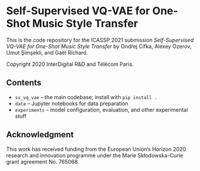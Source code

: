 Self-Supervised VQ-VAE for One-Shot Music Style Transfer
========================================================

This is the code repository for the ICASSP 2021 submission
*Self-Supervised VQ-VAE for One-Shot Music Style Transfer*
by Ondřej Cífka, Alexey Ozerov, Umut Şimşekli, and Gaël Richard.

Copyright 2020 InterDigital R&D and Télécom Paris.

Contents
--------

- `ss_vq_vae` – the main codebase; install with `pip install .`
- `data` – Jupyter notebooks for data preparation
- `experiments` – model configuration, evaluation, and other experimental stuff

Acknowledgment
--------------
This work has received funding from the European Union’s Horizon 2020 research and innovation
programme under the Marie Skłodowska-Curie grant agreement No. 765068.